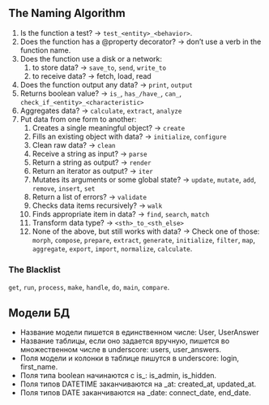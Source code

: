 ## The Naming Algorithm
1. Is the function a test? -> `test_<entity>_<behavior>`.
1. Does the function has a @property decorator? -> don’t use a verb in the function name.
1. Does the function use a disk or a network:
    1. to store data? -> `save_to`, `send`, `write_to`
    1. to receive data? -> fetch, load, read
1. Does the function output any data? -> `print`, `output`
1. Returns boolean value? -> `is_`, `has_/have_`, `can_`, `check_if_<entity>_<characteristic>`
1. Aggregates data? -> `calculate`, `extract`, `analyze`
1. Put data from one form to another:
    1. Creates a single meaningful object? -> `create`
    1. Fills an existing object with data? -> `initialize`, `configure`
    1. Clean raw data? -> `clean`
    1. Receive a string as input? -> `parse`
    1. Return a string as output? -> `render`
    1. Return an iterator as output? -> `iter`
    1. Mutates its arguments or some global state? -> `update`, `mutate`, `add`, `remove`, `insert`, `set`
    1. Return a list of errors? -> `validate`
    1. Checks data items recursively? -> `walk`
    1. Finds appropriate item in data? -> `find`, `search`, `match`
    1. Transform data type? -> `<sth>_to_<sth_else>`
    1. None of the above, but still works with data? -> Check one of those: `morph`, `compose`, `prepare`, `extract`, `generate`, `initialize`, `filter`, `map`, `aggregate`, `export`, `import`, `normalize`, `calculate`.

### The Blacklist
`get`, `run`, `process`, `make`, `handle`, `do`, `main`, `compare`.

## Модели БД
- Название модели пишется в единственном числе: User, UserAnswer
- Название таблицы, если оно задается вручную, пишется во множественном числе в underscore: users, user_answers.
- Поля модели и колонки в таблице пишутся в underscore: login, first_name.
- Поля типа boolean начинаются с is_: is_admin, is_hidden.
- Поля типов DATETIME заканчиваются на _at: created_at, updated_at.
- Поля типов DATE заканчиваются на _date: connect_date, end_date.
